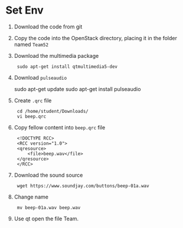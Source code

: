 # Set Env

1. Download the code from git

2. Copy the code into the OpenStack directory, placing it in the folder named `Team52`

3. Download the multimedia package

        sudo apt-get install qtmultimedia5-dev

4. Download `pulseaudio`

    sudo apt-get update
    sudo apt-get install pulseaudio

5. Create `.qrc` file

        cd /home/student/Downloads/
        vi beep.qrc

6. Copy fellow content into `beep.qrc` file

        <!DOCTYPE RCC>
        <RCC version="1.0">
        <qresource>
            <file>beep.wav</file>
        </qresource>
        </RCC>

7. Download the sound source

        wget https://www.soundjay.com/buttons/beep-01a.wav

8. Change name

        mv beep-01a.wav beep.wav

9. Use qt open the file Team.
